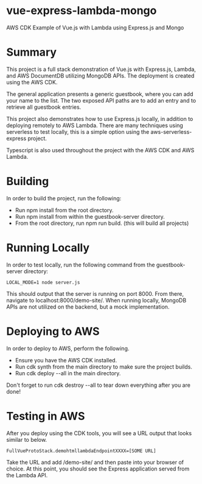 # vue-express-lambda-mongo
AWS CDK Example of Vue.js with Lambda using Express.js and Mongo

# Summary

This project is a full stack demonstration of Vue.js with Express.js, Lambda, and AWS DocumentDB utilizing MongoDB APIs.  The deployment is created using the AWS CDK.

The general application presents a generic guestbook, where you can add your name to the list.  The two exposed API paths are to add an entry and to retrieve all guestbook entries.

This project also demonstrates how to use Express.js locally, in addition to deploying remotely to AWS Lambda.  There are many techniques using serverless to test locally, this is a simple option using the aws-serverless-express project.

Typescript is also used throughout the project with the AWS CDK and AWS Lambda.

# Building

In order to build the project, run the following:

* Run npm install from the root directory.
* Run npm install from within the guestbook-server directory.
* From the root directory, run npm run build. (this will build all projects)

# Running Locally

In order to test locally, run the following command from the guestbook-server directory:

```LOCAL_MODE=1 node server.js```

This should output that the server is running on port 8000.  From there, navigate to localhost:8000/demo-site/.  When running locally, MongoDB APIs are not utilized on the backend, but a mock implementation.

# Deploying to AWS

In order to deploy to AWS, perform the following.

* Ensure you have the AWS CDK installed.
* Run cdk synth from the main directory to make sure the project builds.
* Run cdk deploy --all in the main directory.

Don't forget to run cdk destroy --all to tear down everything after you are done!

# Testing in AWS

After you deploy using the CDK tools, you will see a URL output that looks similar to below.

```FullVueProtoStack.demohtmllambdaEndpointXXXX=[SOME URL]```

Take the URL and add /demo-site/ and then paste into your browser of choice.  At this point, you should see the Express application served from the Lambda API.

